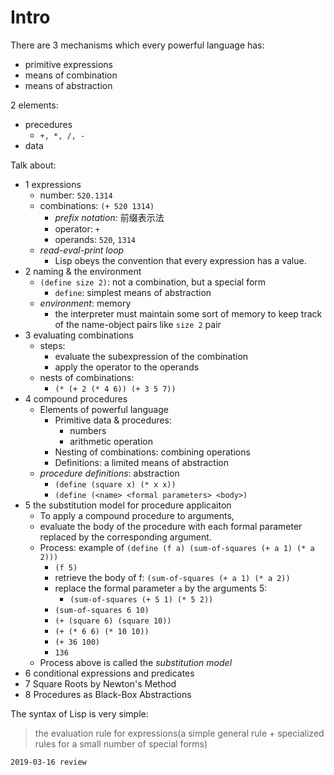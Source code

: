 # Intro

There are 3 mechanisms which every powerful language has:

- primitive expressions
- means of combination
- means of abstraction

2 elements:

- precedures
    - `+, *, /, -`
- data

Talk about:

- 1 expressions
    - number: `520.1314`
    - combinations: `(+ 520 1314)`
        - *prefix notation*: 前缀表示法
        - operator: `+` 
        - operands: `520`, `1314`
    - *read-eval-print loop*
        - Lisp obeys the convention that every expression has a value.
- 2 naming & the environment
    - `(define size 2)`: not a combination, but a special form
        - `define`: simplest means of abstraction
    - *environment*: memory
        - the interpreter must maintain some sort of memory to keep track of the name-object pairs like `size 2` pair
- 3 evaluating combinations
    - steps:
        - evaluate the subexpression of the combination
        - apply the operator to the operands
    - nests of combinations:
        - `(* (+ 2 (* 4 6)) (+ 3 5 7))`
- 4 compound procedures
    - Elements of powerful language
        - Primitive data & procedures:
            - numbers
            - arithmetic operation
        - Nesting of combinations: combining operations
        - Definitions: a limited means of abstraction
    - *procedure definitions*: abstraction
        - `(define (square x) (* x x))`
        - `(define (<name> <formal parameters> <body>) `
- 5 the substitution model for procedure applicaiton
    - To apply a compound procedure to arguments,
    - evaluate the body of the procedure with each formal parameter replaced by the corresponding argument.
    - Process: example of `(define (f a) (sum-of-squares (+ a 1) (* a 2)))`
        - `(f 5)`
        - retrieve the body of f: `(sum-of-squares (+ a 1) (* a 2))`
        - replace the formal parameter `a` by the arguments 5:
            - `(sum-of-squares (+ 5 1) (* 5 2))`
        - `(sum-of-squares 6 10)`
        - `(+ (square 6) (square 10))`
        - `(+ (* 6 6) (* 10 10))`
        - `(+ 36 100)`
        - `136`
    - Process above is called the *substitution model*
- 6 conditional expressions and predicates
- 7 Square Roots by Newton's Method
- 8 Procedures as Black-Box Abstractions

The syntax of Lisp is very simple:

> the evaluation rule for expressions(a simple general rule + specialized rules for a small number of special forms)

```
2019-03-16 review
```
